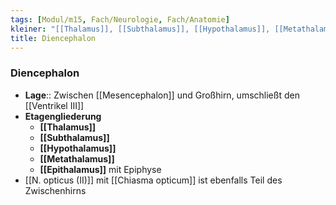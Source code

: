 ```yaml
---
tags: [Modul/m15, Fach/Neurologie, Fach/Anatomie]
kleiner: "[[Thalamus]], [[Subthalamus]], [[Hypothalamus]], [[Metathalamus]], [[Epithalamus]]"
title: Diencephalon
---
```

### Diencephalon 
- **Lage**:: Zwischen [[Mesencephalon]] und Großhirn, umschließt den [[Ventrikel III]]
- **Etagengliederung**
	- **[[Thalamus]]**
	- **[[Subthalamus]]**
	- **[[Hypothalamus]]**
	- **[[Metathalamus]]**
	- **[[Epithalamus]]** mit Epiphyse
- [[N. opticus (II)]] mit [[Chiasma opticum]] ist ebenfalls Teil des Zwischenhirns
